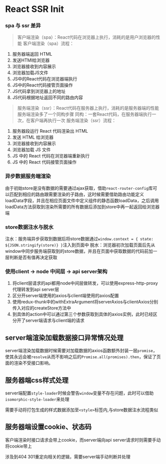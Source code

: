 # React SSR Init

### spa 与 ssr 差异
> 客户端渲染（spa）：React代码在浏览器上执行，消耗的是用户浏览器的性能
客户端渲染（spa）流程：
1. 服务器端返回 HTML
2. 发送HTMl给浏览器
3. 浏览器接收到内容展示
4. 浏览器加载JS文件
5. JS中的React代码在浏览器端执行
6. JS中的React代码接管页面操作
7. JS代码拿到浏览器上的地址
8. JS代码根据地址返回不同的路由内容

> 服务端渲染（ssr）：React代码在服务器上执行，消耗的是服务器端的性能
> 服务端渲染多了一个同构步骤
> 同构：一套React代码，在服务器端执行一次，在客户端再执行一次
服务端渲染（ssr）流程：
1. 服务器段运行 React 代码渲染出 HTML
2. 发送 HTML 给浏览器
3. 浏览器接收到内容展示
4. 浏览器加载 JS 文件
5. JS 中的 React 代码在浏览器端重新执行
6. JS 中的 React 代码接管页面操作

### 异步数据服务端渲染
由于初始store是没有数据的需要通过ajax获取，借助`react-router-config`库可以匹配到相应的路由跟需要渲染的子路由，这时候需要借助路由功能定义loadData字段，并且在相应页面文件中定义组件的静态函数loadData，之后调用loadData方法获取到渲染所需要的所有数据后添加到store中再一起返回给浏览器端

### store数据注水与脱水
注水：服务端异步获取到数据后将store数据通过`window.context = { state: ${JSON.stringify(store)} }`注入到页面中
脱水：浏览器初次加载页面后先从window中同步服务端获取到的store数据，并且在页面中获取数据的代码前加一层判断是否有值再决定获取

### 使用client -> node 中间层 -> api server架构
1. 将client层请求的api都用node中间层做转发，可以使用express-http-proxy代理转发到api server层
2. 区分开server端使用的axios与client端使用的axios配置
3. 使用redux-thunk中的withExtraArgument将serverAxios与clientAxios分别传入对应的createStore方法中
4. 到具体的action中可以通过第三个参数获取到具体的axios实例，此时已经区分开了server端请求与client端的请求

## server端渲染加载数据接口异常情况处理
server端渲染加载数据时候需要对加载数据的axios函数额外封装一层`promise`，使其永远会被`resolve`从而不影响之后的`Promise.all(promises).then`，保证了页面的渲染不受接口影响。

## 服务器端css样式处理
server端配置`style-loader`时候会警告`window`变量不存在问题，此时可以借助`isomorphic-style-loader`来处理

需要手动将打包生成的样式数据添加至`<style>`标签内,与store数据注水流程类似

## 服务器端设置cookie、状态码
客户端渲染时接口请求会带上cookie，而server端向api server请求时则需要手动将cookie带上

涉及到404 301重定向相关的逻辑，需要server端手动判断并处理

